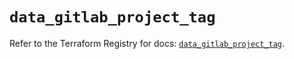 # `data_gitlab_project_tag`

Refer to the Terraform Registry for docs: [`data_gitlab_project_tag`](https://registry.terraform.io/providers/gitlabhq/gitlab/16.8.0/docs/data-sources/project_tag).
